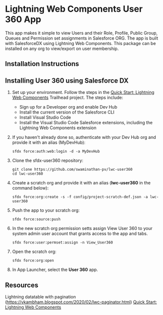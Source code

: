 # Lightning Web Components User 360 App 

This app makes it simple to view Users and their Role, Profile, Public Group, Queues and Permission set assignments in Salesforce ORG. The app is built with SalesforceDX using Lightning Web Components.
This package can be installed on any org to view/export on user membership.

## Installation Instructions

## Installing User 360 using Salesforce DX

1. Set up your environment. Follow the steps in the [Quick Start: Lightning Web Components](https://trailhead.salesforce.com/content/learn/projects/quick-start-lightning-web-components/) Trailhead project. The steps include:

    - Sign up for a Developer org and enable Dev Hub
    - Install the current version of the Salesforce CLI
    - Install Visual Studio Code
    - Install the Visual Studio Code Salesforce extensions, including the Lightning Web Components extension

1. If you haven't already done so, authenticate with your Dev Hub org and provide it with an alias (MyDevHub):

    ```
    sfdx force:auth:web:login -d -a MyDevHub
    ```

1. Clone the sfdx-user360 repository:

    ```
    git clone https://github.com/swaminathan-pv/lwc-user360
    cd lwc-user360
    ```

1. Create a scratch org and provide it with an alias (**lwc-user360** in the command below):

    ```
    sfdx force:org:create -s -f config/project-scratch-def.json -a lwc-user360
    ```

1. Push the app to your scratch org:

    ```
    sfdx force:source:push
    ```

1. In the new scratch org permission setts assign View User 360 to your system admin user account that grants access to the app and tabs.

     ```
    sfdx force:user:permset:assign -n View_User360
    ```

1. Open the scratch org:

    ```
    sfdx force:org:open
    ```


1. In App Launcher, select the **User 360** app.

## Resources

Lightning datatable with pagination (https://vkambham.blogspot.com/2020/02/lwc-paginator.html)
[Quick Start: Lightning Web Components](https://trailhead.salesforce.com/content/learn/projects/quick-start-lightning-web-components/)




